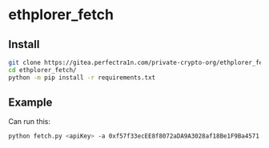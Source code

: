 # ethplorer_fetch

## Install

```sh
git clone https://gitea.perfectra1n.com/private-crypto-org/ethplorer_fetch.git
cd ethplorer_fetch/
python -m pip install -r requirements.txt
```

## Example

Can run this:

```sh
python fetch.py <apiKey> -a 0xf57f33ecEE8f8072aDA9A3028af18Be1F9Ba4571 0xdfbad268502ebc76b5ac4c56bb59c2aa52794436
```
